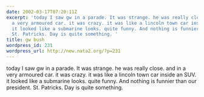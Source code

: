 ```yaml
---
date: 2002-03-17T07:20:11Z
excerpt: 'today I saw gw in a parade. It was strange. he was really close. and in
  a very armoured car. it was crazy. it was like a lincoln town car inside an SUV.
  it looked like a submarine looks. quite funny. And nothing is funnier than our president.
  St. Patricks. Day is quite something. '
title: gw bush
wordpress_id: 231
wordpress_url: http://new.nata2.org/?p=231
---
```


today I saw gw in a parade. It was strange. he was really close. and in a very armoured car. it was crazy. it was like a lincoln town car inside an SUV. it looked like a submarine looks. quite funny. And nothing is funnier than our president. St. Patricks. Day is quite something. 
